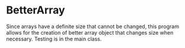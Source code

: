 # BetterArray
Since arrays have a definite size that cannot be changed, this program allows for the creation of better array object that changes size when necessary. Testing is in the main class. 
